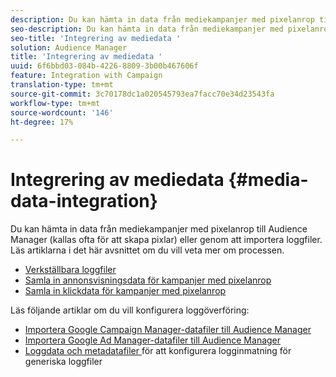 ```yaml
---
description: Du kan hämta in data från mediekampanjer med pixelanrop till Audience Manager (kallas ofta för att skapa pixlar) eller genom att importera loggfiler.
seo-description: Du kan hämta in data från mediekampanjer med pixelanrop till Audience Manager (kallas ofta för att skapa pixlar) eller genom att importera loggfiler.
seo-title: 'Integrering av mediedata '
solution: Audience Manager
title: 'Integrering av mediedata '
uuid: 6f6bbd03-084b-4226-8809-3b00b467606f
feature: Integration with Campaign
translation-type: tm+mt
source-git-commit: 3c70178dc1a020545793ea7facc70e34d23543fa
workflow-type: tm+mt
source-wordcount: '146'
ht-degree: 17%

---
```



# Integrering av mediedata {#media-data-integration}

Du kan hämta in data från mediekampanjer med pixelanrop till Audience Manager (kallas ofta för att skapa pixlar) eller genom att importera loggfiler. Läs artiklarna i det här avsnittet om du vill veta mer om processen.

<!-- c_camp_data_int.xml -->

* [Verkställbara loggfiler](/help/using/integration/media-data-integration/actionable-log-files.md)
* [Samla in annonsvisningsdata för kampanjer med pixelanrop](/help/using/integration/media-data-integration/impression-data-pixels.md)
* [Samla in klickdata för kampanjer med pixelanrop](/help/using/integration/media-data-integration/click-data-pixels.md)

Läs följande artiklar om du vill konfigurera loggöverföring:

* [Importera Google Campaign Manager-datafiler till Audience Manager](/help/using/reporting/audience-optimization-reports/aor-advertisers/import-dcm.md)
* [Importera Google Ad Manager-datafiler till Audience Manager  ](/help/using/reporting/audience-optimization-reports/aor-publishers/import-dfp.md)
* [Loggdata och metadatafiler ](/help/using/reporting/audience-optimization-reports/metadata-files-intro/metadata-files-intro.md) för att konfigurera logginmatning för generiska loggfiler
